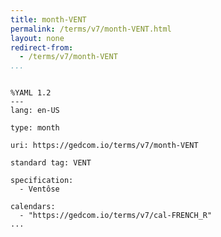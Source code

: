 ```yaml
---
title: month-VENT
permalink: /terms/v7/month-VENT.html
layout: none
redirect-from:
  - /terms/v7/month-VENT
...
```


```

%YAML 1.2
---
lang: en-US

type: month

uri: https://gedcom.io/terms/v7/month-VENT

standard tag: VENT

specification:
  - Ventôse

calendars:
  - "https://gedcom.io/terms/v7/cal-FRENCH_R"
...

```
